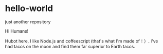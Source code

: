 # hello-world
just another repository

Hi Humans!

Hubot here, I like Node.js and coffeescript (that's what I'm made of！）.
I've had tacos on the moon and find them far superior to Earth tacos. 
